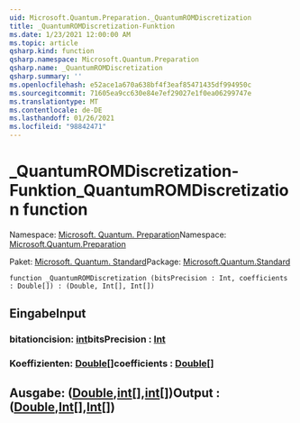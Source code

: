 ```yaml
---
uid: Microsoft.Quantum.Preparation._QuantumROMDiscretization
title: _QuantumROMDiscretization-Funktion
ms.date: 1/23/2021 12:00:00 AM
ms.topic: article
qsharp.kind: function
qsharp.namespace: Microsoft.Quantum.Preparation
qsharp.name: _QuantumROMDiscretization
qsharp.summary: ''
ms.openlocfilehash: e52ace1a670a638bf4f3eaf85471435df994950c
ms.sourcegitcommit: 71605ea9cc630e84e7ef29027e1f0ea06299747e
ms.translationtype: MT
ms.contentlocale: de-DE
ms.lasthandoff: 01/26/2021
ms.locfileid: "98842471"
---
```

# <a name="_quantumromdiscretization-function"></a><span data-ttu-id="df079-102">_QuantumROMDiscretization-Funktion</span><span class="sxs-lookup"><span data-stu-id="df079-102">_QuantumROMDiscretization function</span></span>

<span data-ttu-id="df079-103">Namespace: [Microsoft. Quantum. Preparation](xref:Microsoft.Quantum.Preparation)</span><span class="sxs-lookup"><span data-stu-id="df079-103">Namespace: [Microsoft.Quantum.Preparation](xref:Microsoft.Quantum.Preparation)</span></span>

<span data-ttu-id="df079-104">Paket: [Microsoft. Quantum. Standard](https://nuget.org/packages/Microsoft.Quantum.Standard)</span><span class="sxs-lookup"><span data-stu-id="df079-104">Package: [Microsoft.Quantum.Standard](https://nuget.org/packages/Microsoft.Quantum.Standard)</span></span>




```qsharp
function _QuantumROMDiscretization (bitsPrecision : Int, coefficients : Double[]) : (Double, Int[], Int[])
```


## <a name="input"></a><span data-ttu-id="df079-105">Eingabe</span><span class="sxs-lookup"><span data-stu-id="df079-105">Input</span></span>

### <a name="bitsprecision--int"></a><span data-ttu-id="df079-106">bitationcision: [int](xref:microsoft.quantum.lang-ref.int)</span><span class="sxs-lookup"><span data-stu-id="df079-106">bitsPrecision : [Int](xref:microsoft.quantum.lang-ref.int)</span></span>




### <a name="coefficients--double"></a><span data-ttu-id="df079-107">Koeffizienten: [Double](xref:microsoft.quantum.lang-ref.double)[]</span><span class="sxs-lookup"><span data-stu-id="df079-107">coefficients : [Double](xref:microsoft.quantum.lang-ref.double)[]</span></span>





## <a name="output--doubleintint"></a><span data-ttu-id="df079-108">Ausgabe: ([Double](xref:microsoft.quantum.lang-ref.double),[int](xref:microsoft.quantum.lang-ref.int)[],[int](xref:microsoft.quantum.lang-ref.int)[])</span><span class="sxs-lookup"><span data-stu-id="df079-108">Output : ([Double](xref:microsoft.quantum.lang-ref.double),[Int](xref:microsoft.quantum.lang-ref.int)[],[Int](xref:microsoft.quantum.lang-ref.int)[])</span></span>

